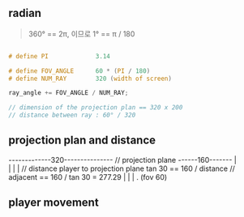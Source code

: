 ## radian
> 360° == 2π, 이므로
1° == π / 180

```c

# define PI				3.14

# define FOV_ANGLE  	60 * (PI / 180)
# define NUM_RAY 		320 (width of screen)

ray_angle += FOV_ANGLE / NUM_RAY;

// dimension of the projection plan == 320 x 200
// distance between ray : 60° / 320

```
## projection plan and distance
-------------320--------------- // projection plane
              ------160-------
			|	
			|
			|
			|	// distance player to projection plane   tan 30 == 160 / distance	// adjacent == 160 / tan 30 = 277.29
			|
			|
			|
			.
			  (fov 60)

## player movement
>  


